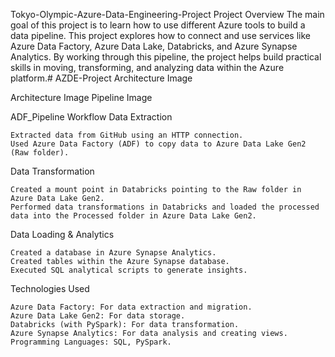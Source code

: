 Tokyo-Olympic-Azure-Data-Engineering-Project
Project Overview
The main goal of this project is to learn how to use different Azure tools to build a data pipeline. This project explores how to connect and use services like Azure Data Factory, Azure Data Lake, Databricks, and Azure Synapse Analytics. By working through this pipeline, the project helps build practical skills in moving, transforming, and analyzing data within the Azure platform.# AZDE-Project
Architecture Image

Architecture Image
Pipeline Image

ADF_Pipeline
Workflow
Data Extraction

    Extracted data from GitHub using an HTTP connection.
    Used Azure Data Factory (ADF) to copy data to Azure Data Lake Gen2 (Raw folder).

Data Transformation

    Created a mount point in Databricks pointing to the Raw folder in Azure Data Lake Gen2.
    Performed data transformations in Databricks and loaded the processed data into the Processed folder in Azure Data Lake Gen2.

Data Loading & Analytics

    Created a database in Azure Synapse Analytics.
    Created tables within the Azure Synapse database.
    Executed SQL analytical scripts to generate insights.

Technologies Used

    Azure Data Factory: For data extraction and migration.
    Azure Data Lake Gen2: For data storage.
    Databricks (with PySpark): For data transformation.
    Azure Synapse Analytics: For data analysis and creating views.
    Programming Languages: SQL, PySpark.
